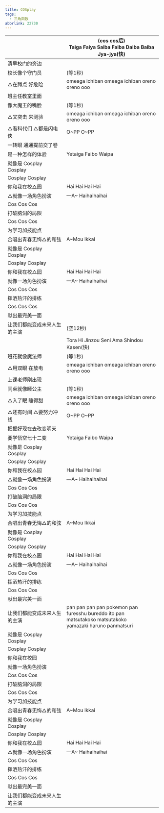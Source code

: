```yaml
---
title: COSplay
tags:
  - 三角函数
abbrlink: 22730
---
```

|      |(cos cos后)<br>Taiga Faiya Saiba Faiba Daiba Baiba Jya-jya(快)|
|--|--|
|清早校门的旁边|      |
|校长像个守门员|(等1秒)|
|△在蹲点 好危险|omeaga ichiban omeaga ichiban oreno oreno ooo|
|班主任教室里面|      |
|像大魔王的嘴脸|(等1秒)|
|△又突击 来测验|omeaga ichiban omeaga ichiban oreno oreno ooo|
|△看科代们 △都是闪电侠|O~PP O~PP|
|一转眼 通通提前交了卷|      |
|是一种怎样的体验|Yetaiga Faibo Waipa|
|就像是 Cosplay Cosplay|      |
|Cosplay Cosplay|      |
|你和我在校△园|Hai Hai Hai Hai|
|△就像一场角色扮演|—A~ Haihaihaihai|
|Cos Cos Cos|      |
|打破脑洞的局限|      |
|Cos Cos Cos|      |
|为学习加技能点|      |
|合唱出青春无悔△的和弦|A~Mou Ikkai|
|就像是 Cosplay Cosplay|      |
|Cosplay Cosplay|      |
|你和我在校△园|Hai Hai Hai Hai|
|就像一场角色扮演|—A~ Haihaihaihai|
|Cos Cos Cos|      |
|挥洒热汗的排练|      |
|Cos Cos Cos|      |
|献出最完美一面|      |
|让我们都能变成未来人生的主演|(空12秒)|
|      |Tora Hi Jinzou Seni Ama Shindou Kasen(快)|
|班花就像魔法师|(等1秒)|
|△用双眼 在放电|omeaga ichiban omeaga ichiban oreno oreno ooo|
|上课老师刚出现|      |
|同桌就像睡公主|(等1秒)|
|△入了眠 睡得甜|omeaga ichiban omeaga ichiban oreno oreno ooo|
|△还有时间 △要努力冲线|O~PP O~PP|
|把握好现在去改变明天|      |
|要学悟空七十二变|Yetaiga Faibo Waipa|
|就像是 Cosplay Cosplay|      |
|Cosplay Cosplay|      |
|你和我在校△园|Hai Hai Hai Hai|
|△就像一场角色扮演|—A~ Haihaihaihai|
|Cos Cos Cos|      |
|打破脑洞的局限|      |
|Cos Cos Cos|      |
|为学习加技能点|      |
|合唱出青春无悔△的和弦|A~Mou Ikkai|
|就像是 Cosplay Cosplay|      |
|Cosplay Cosplay|      |
|你和我在校△园|Hai Hai Hai Hai|
|△就像一场角色扮演|—A~ Haihaihaihai|
|Cos Cos Cos|      |
|挥洒热汗的排练|      |
|Cos Cos Cos|      |
|献出最完美一面|      |
|让我们都能变成未来人生的主演|pan pan pan pan pokemon pan<br>furesshu bureddo ito pan<br>matsutakoko matsutakoko<br>yamazaki haruno panmatsuri|
|就像是 Cosplay Cosplay|      |
|Cosplay Cosplay|      |
|你和我在校园|      |
|就像一场角色扮演|      |
|Cos Cos Cos|      |
|打破脑洞的局限|      |
|Cos Cos Cos|      |
|为学习加技能点|      |
|合唱出青春无悔△的和弦|A~Mou Ikkai|
|就像是 Cosplay Cosplay|      |
|Cosplay Cosplay|      |
|你和我在校△园|Hai Hai Hai Hai|
|△就像一场角色扮演|—A~ Haihaihaihai|
|Cos Cos Cos|      |
|挥洒热汗的排练|      |
|Cos Cos Cos|      |
|献出最完美一面|      |
|让我们都能变成未来人生的主演|      |